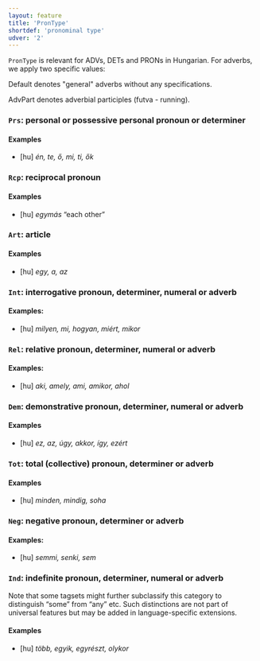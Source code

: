 ```yaml
---
layout: feature
title: 'PronType'
shortdef: 'pronominal type'
udver: '2'
---
```


 `PronType` is relevant for ADVs, DETs and PRONs in Hungarian. For adverbs, we apply two specific values:

 Default denotes "general" adverbs without any specifications.

 AdvPart denotes adverbial participles (futva - running).

### <a name="Prs">`Prs`</a>: personal or possessive personal pronoun or determiner

#### Examples

* [hu] _én, te, ő, mi, ti, ők_

### <a name="Rcp">`Rcp`</a>: reciprocal pronoun

#### Examples

* [hu] _egymás_ “each other”

### <a name="Art">`Art`</a>: article

#### Examples

* [hu] _egy, a, az_

### <a name="Int">`Int`</a>: interrogative pronoun, determiner, numeral or adverb

#### Examples:

* [hu] _milyen, mi, hogyan, miért, mikor_

### <a name="Rel">`Rel`</a>: relative pronoun, determiner, numeral or adverb

#### Examples:

* [hu] _aki, amely, ami, amikor, ahol_

### <a name="Dem">`Dem`</a>: demonstrative pronoun, determiner, numeral or adverb

#### Examples

* [hu] _ez, az, úgy, akkor, így, ezért_

### <a name="Tot">`Tot`</a>: total (collective) pronoun, determiner or adverb

#### Examples

* [hu] _minden, mindig, soha_

### <a name="Neg">`Neg`</a>: negative pronoun, determiner or adverb

#### Examples:

* [hu] _semmi, senki, sem_

### <a name="Ind">`Ind`</a>: indefinite pronoun, determiner, numeral or adverb

Note that some tagsets might further subclassify this category to
distinguish “some” from “any” etc. Such distinctions are not part of
universal features but may be added in language-specific extensions.

#### Examples

* [hu] _több, egyik, egyrészt, olykor_

<!-- Interlanguage links updated Út 9. května 2023, 20:03:47 CEST -->
